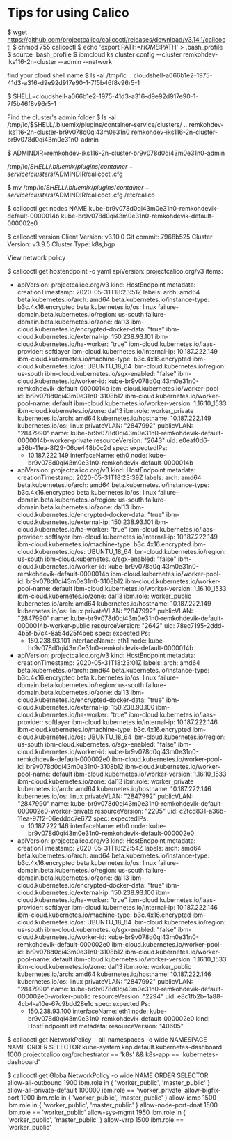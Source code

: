 # Tips for using Calico

$ wget <https://github.com/projectcalico/calicoctl/releases/download/v3.14.1/calicoctl>
$ chmod 755 calicoctl
$ echo 'export PATH=$HOME:$PATH' > .bash_profile
$ source .bash_profile
$ ibmcloud ks cluster config --cluster remkohdev-iks116-2n-cluster --admin --network

find your cloud shell name
$ ls -al /tmp/ic
..
cloudshell-a066b1e2-1975-41d3-a316-d9e92d917e90-1-7f5b46f8v96r5-1

$ SHELL=cloudshell-a066b1e2-1975-41d3-a316-d9e92d917e90-1-7f5b46f8v96r5-1

Find the cluster's admin folder
$ ls -al /tmp/ic/$SHELL/.bluemix/plugins/container-service/clusters/
..
remkohdev-iks116-2n-cluster-br9v078d0qi43m0e31n0
remkohdev-iks116-2n-cluster-br9v078d0qi43m0e31n0-admin

$ ADMINDIR=remkohdev-iks116-2n-cluster-br9v078d0qi43m0e31n0-admin

/tmp/ic/$SHELL/.bluemix/plugins/container-service/clusters/$ADMINDIR/calicoctl.cfg

$ mv /tmp/ic/$SHELL/.bluemix/plugins/container-service/clusters/$ADMINDIR/calicoctl.cfg /etc/calico

$ calicoctl get nodes
NAME
kube-br9v078d0qi43m0e31n0-remkohdevik-default-0000014b
kube-br9v078d0qi43m0e31n0-remkohdevik-default-000002e0

$ calicoctl version
Client Version:    v3.10.0
Git commit:        7968b525
Cluster Version:   v3.9.5
Cluster Type:      k8s,bgp

View network policy

$ calicoctl get hostendpoint -o yaml
apiVersion: projectcalico.org/v3
items:

- apiVersion: projectcalico.org/v3
  kind: HostEndpoint
  metadata:
    creationTimestamp: 2020-05-31T18:23:51Z
    labels:
      arch: amd64
      beta.kubernetes.io/arch: amd64
      beta.kubernetes.io/instance-type: b3c.4x16.encrypted
      beta.kubernetes.io/os: linux
      failure-domain.beta.kubernetes.io/region: us-south
      failure-domain.beta.kubernetes.io/zone: dal13
      ibm-cloud.kubernetes.io/encrypted-docker-data: "true"
      ibm-cloud.kubernetes.io/external-ip: 150.238.93.101
      ibm-cloud.kubernetes.io/ha-worker: "true"
      ibm-cloud.kubernetes.io/iaas-provider: softlayer
      ibm-cloud.kubernetes.io/internal-ip: 10.187.222.149
      ibm-cloud.kubernetes.io/machine-type: b3c.4x16.encrypted
      ibm-cloud.kubernetes.io/os: UBUNTU_18_64
      ibm-cloud.kubernetes.io/region: us-south
      ibm-cloud.kubernetes.io/sgx-enabled: "false"
      ibm-cloud.kubernetes.io/worker-id: kube-br9v078d0qi43m0e31n0-remkohdevik-default-0000014b
      ibm-cloud.kubernetes.io/worker-pool-id: br9v078d0qi43m0e31n0-3108b12
      ibm-cloud.kubernetes.io/worker-pool-name: default
      ibm-cloud.kubernetes.io/worker-version: 1.16.10_1533
      ibm-cloud.kubernetes.io/zone: dal13
      ibm.role: worker_private
      kubernetes.io/arch: amd64
      kubernetes.io/hostname: 10.187.222.149
      kubernetes.io/os: linux
      privateVLAN: "2847992"
      publicVLAN: "2847990"
    name: kube-br9v078d0qi43m0e31n0-remkohdevik-default-0000014b-worker-private
    resourceVersion: "2643"
    uid: e0eaf0d6-a36b-11ea-8f29-06ce448b0c2d
  spec:
    expectedIPs:
  - 10.187.222.149
    interfaceName: eth0
    node: kube-br9v078d0qi43m0e31n0-remkohdevik-default-0000014b
- apiVersion: projectcalico.org/v3
  kind: HostEndpoint
  metadata:
    creationTimestamp: 2020-05-31T18:23:39Z
    labels:
      arch: amd64
      beta.kubernetes.io/arch: amd64
      beta.kubernetes.io/instance-type: b3c.4x16.encrypted
      beta.kubernetes.io/os: linux
      failure-domain.beta.kubernetes.io/region: us-south
      failure-domain.beta.kubernetes.io/zone: dal13
      ibm-cloud.kubernetes.io/encrypted-docker-data: "true"
      ibm-cloud.kubernetes.io/external-ip: 150.238.93.101
      ibm-cloud.kubernetes.io/ha-worker: "true"
      ibm-cloud.kubernetes.io/iaas-provider: softlayer
      ibm-cloud.kubernetes.io/internal-ip: 10.187.222.149
      ibm-cloud.kubernetes.io/machine-type: b3c.4x16.encrypted
      ibm-cloud.kubernetes.io/os: UBUNTU_18_64
      ibm-cloud.kubernetes.io/region: us-south
      ibm-cloud.kubernetes.io/sgx-enabled: "false"
      ibm-cloud.kubernetes.io/worker-id: kube-br9v078d0qi43m0e31n0-remkohdevik-default-0000014b
      ibm-cloud.kubernetes.io/worker-pool-id: br9v078d0qi43m0e31n0-3108b12
      ibm-cloud.kubernetes.io/worker-pool-name: default
      ibm-cloud.kubernetes.io/worker-version: 1.16.10_1533
      ibm-cloud.kubernetes.io/zone: dal13
      ibm.role: worker_public
      kubernetes.io/arch: amd64
      kubernetes.io/hostname: 10.187.222.149
      kubernetes.io/os: linux
      privateVLAN: "2847992"
      publicVLAN: "2847990"
    name: kube-br9v078d0qi43m0e31n0-remkohdevik-default-0000014b-worker-public
    resourceVersion: "2642"
    uid: 78ec7195-2ddd-4b5f-b7c4-8a54d25f4beb
  spec:
    expectedIPs:
  - 150.238.93.101
    interfaceName: eth1
    node: kube-br9v078d0qi43m0e31n0-remkohdevik-default-0000014b
- apiVersion: projectcalico.org/v3
  kind: HostEndpoint
  metadata:
    creationTimestamp: 2020-05-31T18:23:01Z
    labels:
      arch: amd64
      beta.kubernetes.io/arch: amd64
      beta.kubernetes.io/instance-type: b3c.4x16.encrypted
      beta.kubernetes.io/os: linux
      failure-domain.beta.kubernetes.io/region: us-south
      failure-domain.beta.kubernetes.io/zone: dal13
      ibm-cloud.kubernetes.io/encrypted-docker-data: "true"
      ibm-cloud.kubernetes.io/external-ip: 150.238.93.100
      ibm-cloud.kubernetes.io/ha-worker: "true"
      ibm-cloud.kubernetes.io/iaas-provider: softlayer
      ibm-cloud.kubernetes.io/internal-ip: 10.187.222.146
      ibm-cloud.kubernetes.io/machine-type: b3c.4x16.encrypted
      ibm-cloud.kubernetes.io/os: UBUNTU_18_64
      ibm-cloud.kubernetes.io/region: us-south
      ibm-cloud.kubernetes.io/sgx-enabled: "false"
      ibm-cloud.kubernetes.io/worker-id: kube-br9v078d0qi43m0e31n0-remkohdevik-default-000002e0
      ibm-cloud.kubernetes.io/worker-pool-id: br9v078d0qi43m0e31n0-3108b12
      ibm-cloud.kubernetes.io/worker-pool-name: default
      ibm-cloud.kubernetes.io/worker-version: 1.16.10_1533
      ibm-cloud.kubernetes.io/zone: dal13
      ibm.role: worker_private
      kubernetes.io/arch: amd64
      kubernetes.io/hostname: 10.187.222.146
      kubernetes.io/os: linux
      privateVLAN: "2847992"
      publicVLAN: "2847990"
    name: kube-br9v078d0qi43m0e31n0-remkohdevik-default-000002e0-worker-private
    resourceVersion: "2295"
    uid: c2fcd831-a36b-11ea-97f2-06edddc7e672
  spec:
    expectedIPs:
  - 10.187.222.146
    interfaceName: eth0
    node: kube-br9v078d0qi43m0e31n0-remkohdevik-default-000002e0
- apiVersion: projectcalico.org/v3
  kind: HostEndpoint
  metadata:
    creationTimestamp: 2020-05-31T18:22:54Z
    labels:
      arch: amd64
      beta.kubernetes.io/arch: amd64
      beta.kubernetes.io/instance-type: b3c.4x16.encrypted
      beta.kubernetes.io/os: linux
      failure-domain.beta.kubernetes.io/region: us-south
      failure-domain.beta.kubernetes.io/zone: dal13
      ibm-cloud.kubernetes.io/encrypted-docker-data: "true"
      ibm-cloud.kubernetes.io/external-ip: 150.238.93.100
      ibm-cloud.kubernetes.io/ha-worker: "true"
      ibm-cloud.kubernetes.io/iaas-provider: softlayer
      ibm-cloud.kubernetes.io/internal-ip: 10.187.222.146
      ibm-cloud.kubernetes.io/machine-type: b3c.4x16.encrypted
      ibm-cloud.kubernetes.io/os: UBUNTU_18_64
      ibm-cloud.kubernetes.io/region: us-south
      ibm-cloud.kubernetes.io/sgx-enabled: "false"
      ibm-cloud.kubernetes.io/worker-id: kube-br9v078d0qi43m0e31n0-remkohdevik-default-000002e0
      ibm-cloud.kubernetes.io/worker-pool-id: br9v078d0qi43m0e31n0-3108b12
      ibm-cloud.kubernetes.io/worker-pool-name: default
      ibm-cloud.kubernetes.io/worker-version: 1.16.10_1533
      ibm-cloud.kubernetes.io/zone: dal13
      ibm.role: worker_public
      kubernetes.io/arch: amd64
      kubernetes.io/hostname: 10.187.222.146
      kubernetes.io/os: linux
      privateVLAN: "2847992"
      publicVLAN: "2847990"
    name: kube-br9v078d0qi43m0e31n0-remkohdevik-default-000002e0-worker-public
    resourceVersion: "2294"
    uid: e8c1fb2b-1a88-4cb4-a10e-67c9bdd28e1c
  spec:
    expectedIPs:
  - 150.238.93.100
    interfaceName: eth1
    node: kube-br9v078d0qi43m0e31n0-remkohdevik-default-000002e0
kind: HostEndpointList
metadata:
  resourceVersion: "40605"

$ calicoctl get NetworkPolicy --all-namespaces -o wide
NAMESPACE     NAME                               ORDER   SELECTOR
kube-system   knp.default.kubernetes-dashboard   1000    projectcalico.org/orchestrator == 'k8s' && k8s-app == 'kubernetes-dashboard'

$ calicoctl get GlobalNetworkPolicy -o wide
NAME    ORDER    SELECTOR
allow-all-outbound          1900     ibm.role in { 'worker_public', 'master_public' }
allow-all-private-default   100000   ibm.role == 'worker_private'
allow-bigfix-port           1900     ibm.role in { 'worker_public', 'master_public' }
allow-icmp                  1500     ibm.role in { 'worker_public', 'master_public' }
allow-node-port-dnat        1500     ibm.role == 'worker_public'
allow-sys-mgmt              1950     ibm.role in { 'worker_public', 'master_public' }
allow-vrrp                  1500     ibm.role == 'worker_public'
